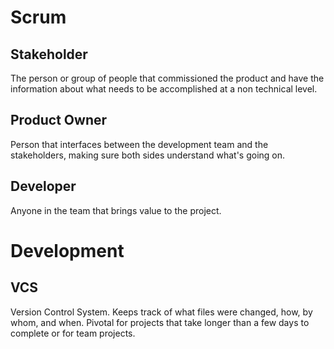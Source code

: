 # Scrum
## Stakeholder
The person or group of people that commissioned the product and have the information about what needs to be accomplished at a non technical level.

## Product Owner
Person that interfaces between the development team and the stakeholders, making sure both sides understand what's going on.

## Developer
Anyone in the team that brings value to the project.

# Development
## VCS
Version Control System. Keeps track of what files were changed, how, by whom, and when. Pivotal for projects that take longer than a few days to complete or for team projects.
